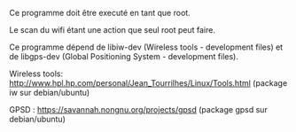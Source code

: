 Ce programme doit être executé en tant que root.

Le scan du wifi étant une action que seul root peut faire. 

Ce programme dépend de libiw-dev (Wireless tools - development files) et de
libgps-dev (Global Positioning System - development files).

Wireless tools: http://www.hpl.hp.com/personal/Jean_Tourrilhes/Linux/Tools.html
(package iw sur debian/ubuntu)

GPSD : https://savannah.nongnu.org/projects/gpsd
(package gpsd sur debian/ubuntu)





